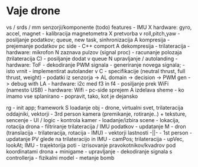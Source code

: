 # Vaje drone

vs / srds / mm
	senzorji/komponente (todo)
	features
        - IMU
            X hardware: gyro, accel, magnet
            - kalibracija magnetometra
            X pretvorba v roll,pitch,yaw
            - posiljanje podatkov; queue, new task, sinhronizacija
            A kompresija
            - prejemanje podatkov pc side
                - C++ comport
                A dekompresija
        - trilateracija
            - hardware: mikrofon
            N zaznava pulzov (signal proc)
            - racunanje polozaja (trilateracija C)
            - posiljanje dodat v queue
        N upravljanje / autolanding
            - hardware: ToF
            - dekodiranje PWM signala
            - generiranje novega signala;
                - isto vrnit
                - implementirat autolander v C
                    - specifikacije (neutral thrust, full thrust, weight)
                    - podatki iz senzorja -> AL domain -> decision -> PWM gen -> debug with LA
            - hardware: i2c med f3 in f4
        - posiljanje prek WiFi (namesto USB)
            - hardware: Wifi
            - pc-side sprejem
	A izdelava sheme
        - ko imamo vse splanirano - popravit, tako, kot je dejansko

rg
	- init app; framework
		S loadanje obj
			- drone, virtualni svet, trilateracija oddajniki, vektorji
		- 3rd person kamera (premikanje, rotiranje..)
		+ teksture, sencenje
	- UI / logic
		- kontrola kamer
		- loadanje/izbira scene
	- lokacija, rotacija drona
		- filtriranje trilateracija / IMU podatkov
		- updatanje M
			- dron (translacija - trilateracija, rotacija - IMU)
			- vektorji lastnosti -||-
	- 1st person
		- updatanje PV glede na trilateracijo in IMU
			- camPos; trilateracija
			- upVec, lookAt; IMU
	- trajektorija poti
		- izrisovanje pravokotnikov/kvadrov pod koordinatami drona
	+ minigame
		- upravljanje
			- dekodiranje signala s controllerja
			- fizikalni model
		- metanje bomb
